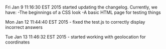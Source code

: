 Fri Jan  9 11:16:30 EST 2015
	started updating the changelog.  Currently, we have:
	-The beginnings of a CSS look
	-A basic HTML page for testing things

Mon Jan 12 11:44:40 EST 2015
	- fixed the test.js to correctly display incorrect answers

Tue Jan 13 11:46:32 EST 2015
	- started working with geolocation for coordinates
